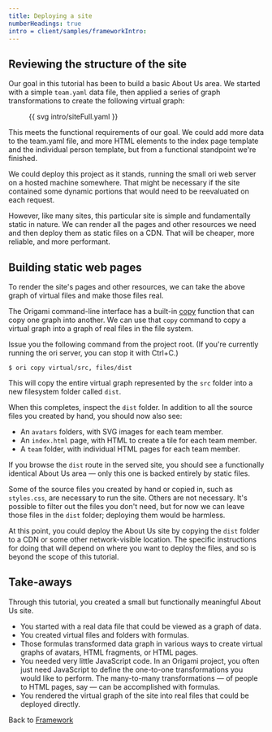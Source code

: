 ```yaml
---
title: Deploying a site
numberHeadings: true
intro = client/samples/frameworkIntro:
---
```


## Reviewing the structure of the site

Our goal in this tutorial has been to build a basic About Us area. We started with a simple `team.yaml` data file, then applied a series of graph transformations to create the following virtual graph:

<figure>
  {{ svg intro/siteFull.yaml }}
</figure>

This meets the functional requirements of our goal. We could add more data to the team.yaml file, and more HTML elements to the index page template and the individual person template, but from a functional standpoint we're finished.

We could deploy this project as it stands, running the small ori web server on a hosted machine somewhere. That might be necessary if the site contained some dynamic portions that would need to be reevaluated on each request.

However, like many sites, this particular site is simple and fundamentally static in nature. We can render all the pages and other resources we need and then deploy them as static files on a CDN. That will be cheaper, more reliable, and more performant.

## Building static web pages

To render the site's pages and other resources, we can take the above graph of virtual files and make those files real.

The Origami command-line interface has a built-in [copy](/cli/builtins.html#copy) function that can copy one graph into another. We can use that `copy` command to copy a virtual graph into a graph of real files in the file system.

Issue you the following command from the project root. (If you're currently running the ori server, you can stop it with Ctrl+C.)

```console
$ ori copy virtual/src, files/dist
```

This will copy the entire virtual graph represented by the `src` folder into a new filesystem folder called `dist`.

When this completes, inspect the `dist` folder. In addition to all the source files you created by hand, you should now also see:

- An `avatars` folders, with SVG images for each team member.
- An `index.html` page, with HTML to create a tile for each team member.
- A `team` folder, with individual HTML pages for each team member.

If you browse the `dist` route in the served site, you should see a functionally identical About Us area — only this one is backed entirely by static files.

Some of the source files you created by hand or copied in, such as `styles.css`, are necessary to run the site. Others are not necessary. It's possible to filter out the files you don't need, but for now we can leave those files in the `dist` folder; deploying them would be harmless.

At this point, you could deploy the About Us site by copying the `dist` folder to a CDN or some other network-visible location. The specific instructions for doing that will depend on where you want to deploy the files, and so is beyond the scope of this tutorial.

## Take-aways

Through this tutorial, you created a small but functionally meaningful About Us site.

- You started with a real data file that could be viewed as a graph of data.
- You created virtual files and folders with formulas.
- Those formulas transformed data graph in various ways to create virtual graphs of avatars, HTML fragments, or HTML pages.
- You needed very little JavaScript code. In an Origami project, you often just need JavaScript to define the one-to-one transformations you would like to perform. The many-to-many transformations — of people to HTML pages, say — can be accomplished with formulas.
- You rendered the virtual graph of the site into real files that could be deployed directly.

Back to [Framework](index.html)
